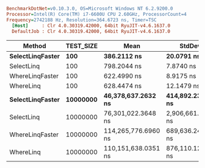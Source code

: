 
``` ini

BenchmarkDotNet=v0.10.3.0, OS=Microsoft Windows NT 6.2.9200.0
Processor=Intel(R) Core(TM) i7-6600U CPU 2.60GHz, ProcessorCount=4
Frequency=2742188 Hz, Resolution=364.6723 ns, Timer=TSC
  [Host]     : Clr 4.0.30319.42000, 64bit RyuJIT-v4.6.1637.0
  DefaultJob : Clr 4.0.30319.42000, 64bit RyuJIT-v4.6.1637.0


```
 |           Method | TEST_SIZE |                Mean |            StdDev |
 |----------------- |---------- |-------------------- |------------------ |
 | **SelectLinqFaster** |       **100** |         **386.2112 ns** |        **20.0791 ns** |
 |       SelectLinq |       100 |         798.2044 ns |         7.8740 ns |
 |  WhereLinqFaster |       100 |         622.4990 ns |         8.9175 ns |
 |        WhereLinq |       100 |         628.4474 ns |        12.1479 ns |
 | **SelectLinqFaster** |  **10000000** |  **46,378,637.2632 ns** |   **414,892.2381 ns** |
 |       SelectLinq |  10000000 |  76,301,022.3648 ns | 2,906,661.0960 ns |
 |  WhereLinqFaster |  10000000 | 114,265,776.6960 ns |   689,636.2432 ns |
 |        WhereLinq |  10000000 | 110,151,638.0351 ns |   876,110.1250 ns |
